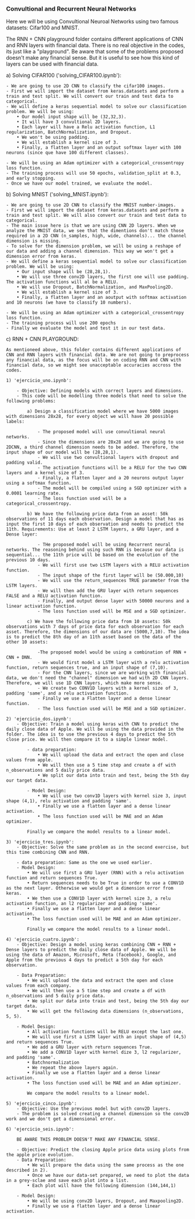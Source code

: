 ### Convultional and Recurrent Neural Networks

Here we will be using Convultional Neuroal Networks using two famous datasets: Cifar100 and MNIST. 

The RNN + CNN playground folder contains different applications of CNN and RNN layers with financial data. There is no real objective in the codes, its just like a "playground". Be aware that some of the problems proposed doesn't make any financial sense. But it is useful to see how this kind of layers can be used with financial data. 

a) Solving CIFAR100 ('solving_CIFAR100.ipynb'):

    - We are going to use 2D CNN to classify the cifar100 images. 
    - First we will import the dataset from keras.datasets and perform a train and test split. We will convert our train and test data to categorical. 
    - We will define a keras sequential model to solve our classification problem. We will be using:
        • Our model input shape will be (32,32,3). 
        • It will have 3 convultional 2D layers.
        • Each layer will have a Relu activation function, L1 regularization, BatchNormalization, and Dropout. 
        • We won't be using padding. 
        • We will establish a kernel size of 3. 
        • Finally, a flatten layer and an output softmax layer with 100 neurons (since que have 100 different classes). 
    
    - We will be using an Adam optimizer with a categorical_crossentropy loss function. 
    - The training process will use 50 epochs, validation_split at 0.3, and early stopping. 
    - Once we have our model trained, we evaluate the model. 

b) Solving MNIST ('solving_MNIST.ipynb'):

    - We are going to use 2D CNN to classify the MNIST number-images. 
    - First we will import the dataset from keras.datasets and perform a train and test split. We will also convert our train and test data to categorical. 
    - The main issue here is that we are using CNN 2D layers. When we analyze the MNIST data, we see that the dimentions don't match those required in a 2D CNN (n_samples, high, wide, channels)... the channel dimension is missing.
    - To solve for the dimension problem, we will be using a reshape of our data and adding a channel dimension. This way we won't get a dimension error from keras. 
    - We will define a keras sequential model to solve our classification problem. We will be using:
        • Our input shape will be (28,28,1).
        • We will use three conv2D layers, the first one will use padding. The activation functions will al be a RELU. 
        • We will use Dropout, BatchNormalization, and MaxPooling2D. 
        • We will establish a kernel size of 3. 
        • Finally, a flatten layer and an aoutput with softmax activation and 10 neurons (we have to classify 10 numbers).
    
    - We will be using an Adam optimizer with a categorical_crossentropy loss function. 
    - The training process will use 200 epochs
    - Finally we evaluate the model and test it in our test data.

c) RNN + CNN PLAYGROUND:

    As mentioneed above, this folder contains different applications of CNN and RNN layers with financial data. We are not going to preprocess any financial data, as the focus will be on coding RNN and CNN with financial data, so we might see unacceptable accuracies accross the codes. 

    1) 'ejercicio_uno.ipynb': 

        - Objective: Defining models with correct layers and dimensions.
        - This code will be modelling three models that need to solve the following problems: 

            a) Design a classification model where we have 5000 images with dimensions 28x28, for every object we will have 20 possible labels:

                - The proposed model will use convultional neural networks. 
                - Since the dimensions are 28x28 and we are going to use 2DCNN, a third channel dimension needs to be added. Therefore, the input shape of our model will be (28,28,1).
                - We will use two convultional layers with dropout and padding valid.
                - The activation functions will be a RELU for the two CNN layers and a kernel size of 3. 
                - Finally, a flatten layer and a 20 neurons output layer using a softmax function. 
                - The model will be compiled using a SGD optimizer with a 0.0001 learning rate.
                - The loss function used will be a categorical_crossentropy.
            
            b) We have the following price data from an asset: 50k observations of 11 days each observation. Design a model that has as input the first 10 days of each observation and needs to predict the 11th. Requirements: Use at least 2 LSTM layers, a GRU layer, and a Dense layer:

                - THe proposed model will be using Recurrent neural networks. The reasoning behind using such RNN is because our data is sequential... the 11th price will be based on the evolution of the previous 10 days. 
                - We will first use two LSTM layers with a RELU activation function. 
                - The input shape of the first layer will be (50.000,10)
                - We will use the return_sequences TRUE parameter from the LSTM layers. 
                - We will then add the GRU layer with return sequences FALSE and a RELU activation function. 
                - Finally, and output dense layer with 50000 neurons and a linear activation function. 
                - The loss function used will be MSE and a SGD optimizer. 
            
            c) We have the following price data from 10 assets: 50k observations with 7 days of price data for each observation for each asset. Therefore, the dimensions of our data are (5000,7,10). The idea is to predict the 8th day of an 11th asset based on the data of the other 10 assets:

                -The proposed model would be using a combination of RNN + CNN + DNN. 
                - We would first model a LSTM layer with a relu activation function, return sequences true, and an input shape of (7,10). 
                - For the CNN layers, since we are working with financial data, we don't need the "channel" dimension we had with 2D CNN layers. Therefore, we will use 1D CNN layers, which make more sense. 
                - We create two CONV1D layers with a kernel size of 3, padding 'same', and a relu activation function.
                - Finally we use a Flatten layer and a dense linear function. 
                - The loss function used will be MSE and a SGD optimizer. 
    
    2) 'ejercicio_dos.ipynb':
        - Objective: Train a model using keras with CNN to predict the daily close data of Apple. We will be using the data provided in the folder. The idea is to use the previous 4 days to predict the 5th close price. We will then compare it to a simple linear model. 

            - data preparation:
                • We will upload the data and extract the open and close values from apple. 
                • We will then use a 5 time step and create a df with n_observations and 5 daily price data.
                • We split our data into train and test, being the 5th day our target data.

            - Model Design: 
                • We will use two conv1D layers with kernel size 3, input shape (4,1), relu activation and padding 'same'.
                • Finally we use a flatten layer and a dense linear activation.
                • The loss function used will be MAE and an Adam optimizer.

            Finally we compare the model results to a linear model. 

    3) 'ejercicio_tres.ipynb': 
        - Objective: Solve the same problem as in the second exercise, but this time combining CNN and RNN. 

        - data preparation: Same as the one we used earlier.               
        - Model Design:
            • We will use first a GRU layer (RNN) with a relu activation function and return sequences True.
            • Return sequences needs to be True in order to use a CONV1D as the next layer. Otherwise we would get a dimension error from keras. 
            • We then use a CONV1D layer with kernel size 3, a relu activation function, an l2 regularizer and padding 'same'. 
            • Finally we use a flatten layer and a dense linear activation.
            • The loss function used will be MAE and an Adam optimizer.

            Finally we compare the model results to a linear model.
    
    4) 'ejercicio_cuatro.ipynb': 
        - Objective: Design a model using keras combining CNN + RNN + Dense layers to predict the daily close data of Apple. We will be using the data of Amazon, Microsoft, Meta (facebook), Google, and Apple from the previous 4 days to predict a 5th day for each observation. 

        - Data Preparation:
            • We will upload the data and extract the open and close values from each company. 
            • We will then use a 5 time step and create a df with n_observations and 5 daily price data.
            • We split our data into train and test, being the 5th day our target data.
            • We will get the following data dimensions (n_observations, 5, 5).
        
        - Model Design:
            • All activation functions will be RELU except the last one. 
            • We will use first a LSTM layer with an input shape of (4,5) and return sequences True. 
            • We add a GRU layer with return sequences True.
            • We add a CONV1D layer with kernel dize 3, l2 regularizer, and padding 'same'. 
            • Batchnormalization
            • We repeat the above layers again.
            • Finally we use a flatten layer and a dense linear activation.
            • The loss function used will be MAE and an Adam optimizer.

            We compare the model results to a linear model.

    5) 'ejercicio_cinco.ipynb': 
        - Objective: Use the previous model but with conv2D layers. 
        - The problem is solved creating a channel dimension so the conv2D work and we don't get a dimensional error.
    
    6) 'ejercicio_seis.ipynb':

        BE AWARE THIS PROBLEM DOESN'T MAKE ANY FINANCIAL SENSE. 

        - Objective: Predict the closing Apple price data using plots from the apple price evolution. 
        - Data Preparation:
            • We will prepare the data using the same process as the one described in 2).
            • Once we have our data-set prepared, we need to plot the data in a grey-sclae and save each plot into a list.
            • Each plot will have the following dimension (144,144,1) 
        
        - Model Design:
            • We will be using conv2D layers, Dropout, and Maxpooling2D.
            • Finally we use a flatten layer and a dense linear activation.